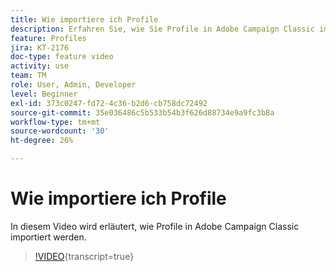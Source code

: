 ```yaml
---
title: Wie importiere ich Profile
description: Erfahren Sie, wie Sie Profile in Adobe Campaign Classic importieren
feature: Profiles
jira: KT-2176
doc-type: feature video
activity: use
team: TM
role: User, Admin, Developer
level: Beginner
exl-id: 373c0247-fd72-4c36-b2d6-cb758dc72492
source-git-commit: 35e036486c5b533b54b3f626d88734e9a9fc3b8a
workflow-type: tm+mt
source-wordcount: '30'
ht-degree: 26%

---
```


# Wie importiere ich Profile

In diesem Video wird erläutert, wie Profile in Adobe Campaign Classic importiert werden.

>[!VIDEO](https://video.tv.adobe.com/v/25608?quality=12&learn=on){transcript=true}

